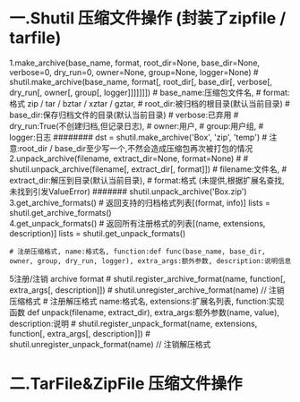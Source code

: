  # 一.Shutil 压缩文件操作 (封装了zipfile / tarfile)
   1.make_archive(base_name, format, root_dir=None, base_dir=None, verbose=0,
                 dry_run=0, owner=None, group=None, logger=None)
    # shutil.make_archive(base_name, format[, root_dir[, base_dir[, verbose[, dry_run[, owner[, group[, logger]]]]]]])
    # base_name:压缩包文件名, 
    # format:格式 zip / tar / bztar / xztar / gztar, 
    # root_dir:被归档的根目录(默认当前目录)
    # base_dir:保存归档文件的目录(默认当前目录) 
    # verbose:已弃用 
    # dry_run:True(不创建归档,但记录日志), 
    # owner:用户, 
    # group:用户组, 
    # logger:日志
    ######## dst = shutil.make_archive('Box', 'zip', 'temp')  # 注意:root_dir / base_dir至少写一个,不然会造成压缩包再次被打包的情况
   2.unpack_archive(filename, extract_dir=None, format=None)
    # # shutil.unpack_archive(filename[, extract_dir[, format]])
    # filename:文件名, 
    # extract_dir:解压到目录(默认当前目录), 
    # format:格式 (未提供,根据扩展名查找,未找到引发ValueError)
    ####### shutil.unpack_archive('Box.zip')
   3.get_archive_formats()
    # 返回支持的归档格式列表[(format, info)]
    lists = shutil.get_archive_formats()  
   4.get_unpack_formats()
    # 返回所有注册格式的列表[(name, extensions, description)]
    lists = shutil.get_unpack_formats()  
    
    # 注册压缩格式, name:格式名, function:def func(base_name, base_dir, owner, group, dry_run, logger), extra_args:额外参数, description:说明信息
   5注册/注销 archive format
    # shutil.register_archive_format(name, function[, extra_args[, description]])
    # shutil.unregister_archive_format(name) // 注销压缩格式
    # 注册解压格式 name:格式名, extensions:扩展名列表, function:实现函数 def unpack(filename, extract_dir), extra_args:额外参数(name, value), description:说明
    # shutil.register_unpack_format(name, extensions, function[, extra_args[, description]])
    # shutil.unregister_unpack_format(name) // 注销解压格式
# 二.TarFile&ZipFile 压缩文件操作

